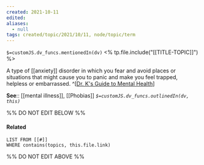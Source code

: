 ```yaml
---
created: 2021-10-11
edited: 
aliases:
  - null
tags: created/topic/2021/10/11, node/topic/term
---
```

`$=customJS.dv_funcs.mentionedIn(dv)`
<% tp.file.include("[[TITLE-TOPIC]]") %>


A type of [[anxiety]] disorder in which you fear and avoid places or situations that might cause you to panic and make you feel trapped, helpless or embarrassed.
^[[Dr. K's Guide to Mental Health](https://coaching.healthygamer.gg/guide)]

**See**:: [[mental illness]], [[Phobias]]
*`$=customJS.dv_funcs.outlinedIn(dv, this)`*

%% DO NOT EDIT BELOW %%
#### Related 
```dataview
LIST FROM [[#]]
WHERE contains(topics, this.file.link)
```
%% DO NOT EDIT ABOVE %%
